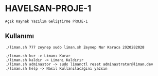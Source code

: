 # HAVELSAN-PROJE-1
```
Açık Kaynak Yazılım Geliştirme PROJE-1
```

## Kullanımı
```
./liman.sh 777 zeynep sudo liman.sh Zeynep Nur Karaca 2020282028
```
    ./liman.sh kur -> Limanı Kurar
    ./liman.sh kaldır -> Limanı Kaldırır
    ./liman.sh adminastor -> sudo limanctl reset adminastrator@liman.dev
    ./liman.sh help -> Nasıl Kullanılacağını yazsın
```
